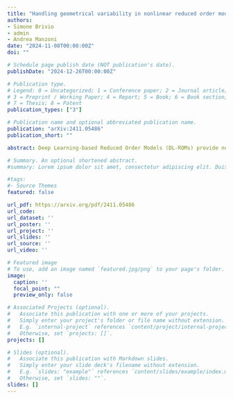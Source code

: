 ```yaml
---
title: "Handling geometrical variability in nonlinear reduced order modeling through Continuous Geometry-Aware DL-ROMs"
authors:
- Simone Brivio
- admin
- Andrea Manzoni
date: "2024-11-08T00:00:00Z"
doi: ""

# Schedule page publish date (NOT publication's date).
publishDate: "2024-12-26T00:00:00Z"

# Publication type.
# Legend: 0 = Uncategorized; 1 = Conference paper; 2 = Journal article;
# 3 = Preprint / Working Paper; 4 = Report; 5 = Book; 6 = Book section;
# 7 = Thesis; 8 = Patent
publication_types: ["3"]

# Publication name and optional abbreviated publication name.
publication: "arXiv:2411.05486"
publication_short: ""

abstract: Deep Learning-based Reduced Order Models (DL-ROMs) provide nowadays a well-established class of accurate surrogate models for complex physical systems described by parametrized PDEs, by nonlinearly compressing the solution manifold into a handful of latent coordinates. Until now, de- sign and application of DL-ROMs mainly focused on physically parameterized problems. Within this work, we provide a novel extension of these architectures to problems featuring geometrical variability and parametrized domains, namely, we propose Continuous Geometry-Aware DL-ROMs (CGA-DL-ROMs). In particular, the space-continuous nature of the proposed architecture matches the need to deal with multi-resolution datasets, which are quite common in the case of geometrically parametrized problems. Moreover, CGA-DL-ROMs are endowed with a strong inductive bias that makes them aware of geometrical parametrizations, thus enhancing both the compression capability and the overall performance of the architecture. Within this work, we justify our findings through a thorough theoretical analysis, and we practically validate our claims by means of a series of numeri- cal tests encompassing physically-and-geometrically parametrized PDEs, ranging from the unsteady Navier-Stokes equations for fluid dynamics to advection-diffusion-reaction equations for mathematical biology.

# Summary. An optional shortened abstract.
#summary: Lorem ipsum dolor sit amet, consectetur adipiscing elit. Duis posuere tellus ac convallis placerat. Proin tincidunt magna sed ex sollicitudin condimentum.

#tags:
#- Source Themes
featured: false

url_pdf: https://arxiv.org/pdf/2411.05486
url_code:
url_dataset: ''
url_poster: ''
url_project: ''
url_slides: ''
url_source: ''
url_video: ''

# Featured image
# To use, add an image named `featured.jpg/png` to your page's folder. 
image:
  caption: ''
  focal_point: ""
  preview_only: false

# Associated Projects (optional).
#   Associate this publication with one or more of your projects.
#   Simply enter your project's folder or file name without extension.
#   E.g. `internal-project` references `content/project/internal-project/index.md`.
#   Otherwise, set `projects: []`.
projects: []

# Slides (optional).
#   Associate this publication with Markdown slides.
#   Simply enter your slide deck's filename without extension.
#   E.g. `slides: "example"` references `content/slides/example/index.md`.
#   Otherwise, set `slides: ""`.
slides: []
---
```


